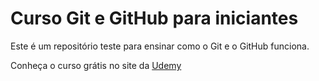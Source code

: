 # Curso Git e GitHub para iniciantes

Este é um repositório teste para ensinar como o Git e o GitHub funciona.

Conheça o curso grátis no site da [Udemy](https://www.udemy.com/git-e-github-para-iniciantes/)
